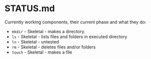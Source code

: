 STATUS.md
===

Currently working components, their current phase and what they do:

* `mkdir`   - Skeletal - makes a directory.
* `ls`      - Skeletal - lists files and folders in executed directory
* `ln`      - Skeletal - untested
* `rm`      - Skeletal - deletes files and/or folders
* `touch`   - Skeletal - makes a file